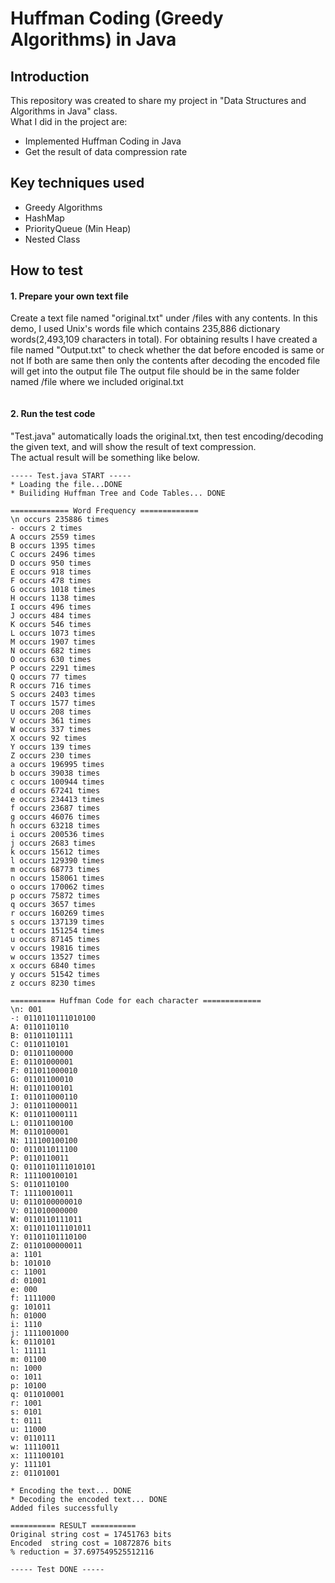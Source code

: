 Huffman Coding (Greedy Algorithms) in Java
========================

## Introduction
This repository was created to share my project in "Data Structures and Algorithms in Java" class.   
What I did in the project are:

* Implemented Huffman Coding in Java
* Get the result of data compression rate


## Key techniques used
* Greedy Algorithms
* HashMap
* PriorityQueue (Min Heap)
* Nested Class



## How to test

#### 1. Prepare your own text file

Create a text file named "original.txt" under /files with any contents.
In this demo, I used Unix's words file which contains 235,886 dictionary words(2,493,109 characters in total).
For obtaining results I have created a file named "Output.txt" to check whether the dat before encoded is same or not
If both are same then only the contents after decoding the encoded file will get into the output file
The output file should be in the same folder named /file where we included original.txt

```

```


#### 2. Run the test code
"Test.java" automatically loads the original.txt, then test encoding/decoding the given text, and will show the result of text compression.  
The actual result will be something like below.

```
----- Test.java START -----
* Loading the file...DONE
* Builiding Huffman Tree and Code Tables... DONE

============= Word Frequency =============
\n occurs 235886 times
- occurs 2 times
A occurs 2559 times
B occurs 1395 times
C occurs 2496 times
D occurs 950 times
E occurs 918 times
F occurs 478 times
G occurs 1018 times
H occurs 1138 times
I occurs 496 times
J occurs 484 times
K occurs 546 times
L occurs 1073 times
M occurs 1907 times
N occurs 682 times
O occurs 630 times
P occurs 2291 times
Q occurs 77 times
R occurs 716 times
S occurs 2403 times
T occurs 1577 times
U occurs 208 times
V occurs 361 times
W occurs 337 times
X occurs 92 times
Y occurs 139 times
Z occurs 230 times
a occurs 196995 times
b occurs 39038 times
c occurs 100944 times
d occurs 67241 times
e occurs 234413 times
f occurs 23687 times
g occurs 46076 times
h occurs 63218 times
i occurs 200536 times
j occurs 2683 times
k occurs 15612 times
l occurs 129390 times
m occurs 68773 times
n occurs 158061 times
o occurs 170062 times
p occurs 75872 times
q occurs 3657 times
r occurs 160269 times
s occurs 137139 times
t occurs 151254 times
u occurs 87145 times
v occurs 19816 times
w occurs 13527 times
x occurs 6840 times
y occurs 51542 times
z occurs 8230 times

========== Huffman Code for each character =============
\n: 001
-: 0110110111010100
A: 0110110110
B: 01101101111
C: 0110110101
D: 01101100000
E: 01101000001
F: 011011000010
G: 01101100010
H: 01101100101
I: 011011000110
J: 011011000011
K: 011011000111
L: 01101100100
M: 0110100001
N: 111100100100
O: 011011011100
P: 0110110011
Q: 0110110111010101
R: 111100100101
S: 0110110100
T: 11110010011
U: 0110100000010
V: 011010000000
W: 0110110111011
X: 011011011101011
Y: 01101101110100
Z: 0110100000011
a: 1101
b: 101010
c: 11001
d: 01001
e: 000
f: 1111000
g: 101011
h: 01000
i: 1110
j: 1111001000
k: 0110101
l: 11111
m: 01100
n: 1000
o: 1011
p: 10100
q: 011010001
r: 1001
s: 0101
t: 0111
u: 11000
v: 0110111
w: 11110011
x: 111100101
y: 111101
z: 01101001

* Encoding the text... DONE
* Decoding the encoded text... DONE
Added files successfully

========== RESULT ==========
Original string cost = 17451763 bits
Encoded  string cost = 10872876 bits
% reduction = 37.697549525512116

----- Test DONE ----- 


```









